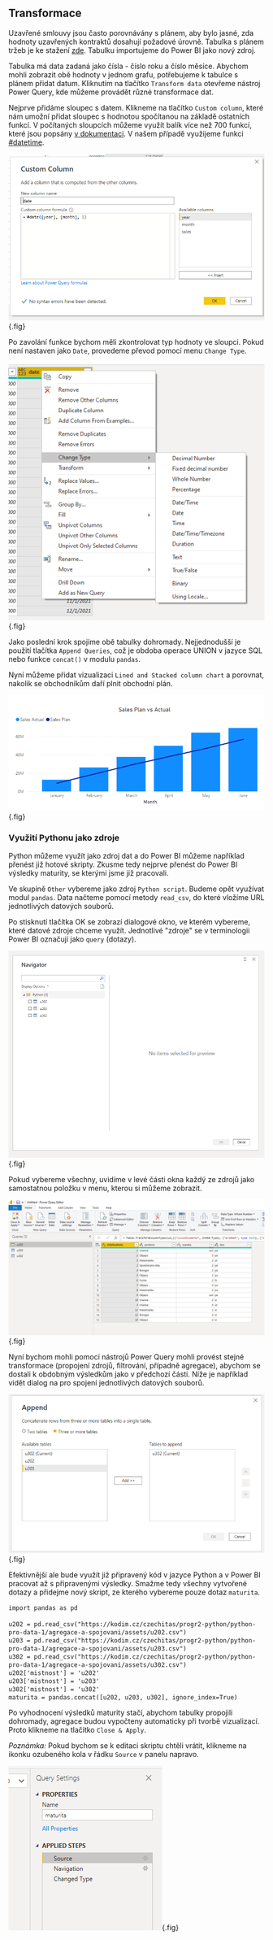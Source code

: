## Transformace

Uzavřené smlouvy jsou často porovnávány s plánem, aby bylo jasné, zda hodnoty uzavřených kontraktů dosahují požadové úrovně. Tabulka s plánem tržeb je ke stažení [zde](https://raw.githubusercontent.com/pesikj/progr2-python/master/python-pro-data-1/power-bi/assets/sales_plan.csv). Tabulku importujeme do Power BI jako nový zdroj.

Tabulka má data zadaná jako čísla - číslo roku a číslo měsíce. Abychom mohli zobrazit obě hodnoty v jednom grafu, potřebujeme k tabulce s plánem přidat datum. Kliknutím na tlačítko `Transform data` otevřeme nástroj Power Query, kde můžeme provádět různé transformace dat.

Nejprve přidáme sloupec s datem. Klikneme na tlačítko `Custom column`, které nám umožní přidat sloupec s hodnotou spočítanou na základě ostatních funkcí. V počítaných sloupcích můžeme využít balík více než 700 funkcí, které jsou popsány [v dokumentaci](https://docs.microsoft.com/en-us/powerquery-m/power-query-m-function-reference). V našem případě využijeme funkci [#datetime](https://docs.microsoft.com/en-us/powerquery-m/sharpdatetime).

![custom_column](assets/custom_column.png){.fig}

Po zavolání funkce bychom měli zkontrolovat typ hodnoty ve sloupci. Pokud není nastaven jako `Date`, provedeme převod pomocí menu `Change Type`.

![change_type](assets/change_type.png){.fig}

Jako poslední krok spojíme obě tabulky dohromady. Nejjednodušší je použití tlačítka `Append Queries`, což je obdoba operace UNION v jazyce SQL nebo funkce `concat()` v modulu `pandas`. 

Nyní můžeme přidat vizualizaci `Lined and Stacked column chart` a porovnat, nakolik se obchodníkům daří plnit obchodní plán.

![change_type](assets/sales_plan_vs_actual.png){.fig}

### Využití Pythonu jako zdroje

Python můžeme využít jako zdroj dat a do Power BI můžeme například přenést již hotové skripty. Zkusme tedy nejprve přenést do Power BI výsledky maturity, se kterými jsme již pracovali. 

Ve skupině `Other` vybereme jako zdroj `Python script`. Budeme opět využívat modul `pandas`. Data načteme pomocí metody `read_csv`, do které vložíme URL jednotlivých datových souborů.

Po stisknutí tlačítka OK se zobrazí dialogové okno, ve kterém vybereme, které datové zdroje chceme využít. Jednotlivé "zdroje" se v terminologii Power BI označují jako `query` (dotazy).

![vyber_zdroju](assets/vyber_zdroju.png){.fig}

Pokud vybereme všechny, uvidíme v levé části okna každý ze zdrojů jako samostatnou položku v menu, kterou si můžeme zobrazit.

![zobrazeni_zdroju](assets/zobrazeni_zdroju.png){.fig}

Nyní bychom mohli pomocí nástrojů Power Query mohli provést stejné transformace (propojení zdrojů, filtrování, případně agregace), abychom se dostali k obdobným výsledkům jako v předchozí části. Níže je například vidět dialog na pro spojení jednotlivých datových souborů.

![spojeni_dat](assets/spojeni_dat.png){.fig}

Efektivnější ale bude využít již připravený kód v jazyce Python a v Power BI pracovat až s připravenými výsledky. Smažme tedy všechny vytvořené dotazy a přidejme nový skript, ze kterého vybereme pouze dotaz `maturita`.

```
import pandas as pd

u202 = pd.read_csv("https://kodim.cz/czechitas/progr2-python/python-pro-data-1/agregace-a-spojovani/assets/u202.csv")
u203 = pd.read_csv("https://kodim.cz/czechitas/progr2-python/python-pro-data-1/agregace-a-spojovani/assets/u203.csv")
u302 = pd.read_csv("https://kodim.cz/czechitas/progr2-python/python-pro-data-1/agregace-a-spojovani/assets/u302.csv")
u202['mistnost'] = 'u202'
u203['mistnost'] = 'u203'
u302['mistnost'] = 'u302'
maturita = pandas.concat([u202, u203, u302], ignore_index=True)
```

Po vyhodnocení výsledků maturity stačí, abychom tabulky propojili dohromady, 
agregace budou vypočteny automaticky při tvorbě vizualizací. Proto klikneme na tlačítko `Close & Apply`.

*Poznámka:* Pokud bychom se k editaci skriptu chtěli vrátit, klikneme na ikonku ozubeného kola v řádku `Source` v panelu napravo.

![editace_skriptu](assets/editace_skriptu.png){.fig}

